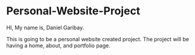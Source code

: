 # Personal-Website-Project

HI, My name is, Daniel Garibay.

This is going to be a personal website created project.
The project will be having a home, about, and portfolio page.
